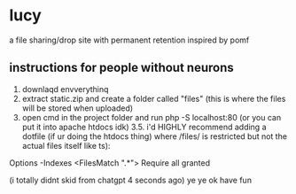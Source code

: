 # lucy
a file sharing/drop site with permanent retention inspired by pomf

## instructions for people without neurons
1. downlaqd envverythinq
2. extract static.zip and create a folder called "files" (this is where the files will be stored when uploaded)
3. open cmd in the project folder and run php -S localhost:80 (or you can put it into apache htdocs idk)
3.5. i'd HIGHLY recommend adding a dotfile (if ur doing the htdocs thing) where /files/ is restricted but not the actual files itself like ts):

Options -Indexes
<FilesMatch ".*">
    Require all granted
</FilesMatch>

(i totally didnt skid from chatgpt 4 seconds ago)
ye ye ok have fun
